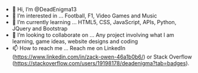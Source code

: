 - 👋 Hi, I’m @DeadEnigma13
- 👀 I’m interested in ... Football, F1, Video Games and Music
- 🌱 I’m currently learning ... HTML5, CSS, JavaScript, APIs, Python, JQuery and Bootstrap
- 💞️ I’m looking to collaborate on ... Any project involving what I am learning, game ideas, website designs and coding
- 📫 How to reach me ... Reach me on LinkedIn (https://www.linkedin.com/in/zack-owen-46a1b0b6/) or Stack Overflow (https://stackoverflow.com/users/19198178/deadenigma?tab=badges).

<!---
DeadEnigma13/DeadEnigma13 is a ✨ special ✨ repository because its `README.md` (this file) appears on your GitHub profile.
You can click the Preview link to take a look at your changes.
--->
